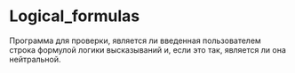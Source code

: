 # Logical_formulas

Программа для проверки, является ли введенная пользователем строка формулой логики высказываний и, если это так, является ли она нейтральной.
